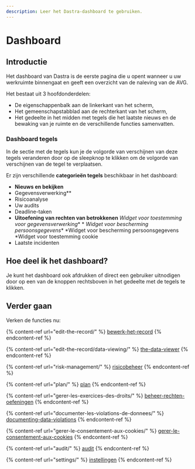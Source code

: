 ```yaml
---
description: Leer het Dastra-dashboard te gebruiken.
---
```


# Dashboard

## Introductie

Het dashboard van Dastra is de eerste pagina die u opent wanneer u uw werkruimte binnengaat en geeft een overzicht van de naleving van de AVG.

Het bestaat uit 3 hoofdonderdelen:

* De eigenschappenbalk aan de linkerkant van het scherm,
* Het gemeenschapstabblad aan de rechterkant van het scherm,
* Het gedeelte in het midden met tegels die het laatste nieuws en de bewaking van je ruimte en de verschillende functies samenvatten.

### Dashboard tegels

In de sectie met de tegels kun je de volgorde van verschijnen van deze tegels veranderen door op de sleepknop te klikken om de volgorde van verschijnen van de tegel te verplaatsen.

Er zijn verschillende **categorieën tegels** beschikbaar in het dashboard:

* **Nieuws en bekijken**
* Gegevensverwerking**&#x20;
* Risicoanalyse
* Uw audits
* Deadline-taken
* **Uitoefening van rechten van betrokkenen** *Widget voor toestemming voor gegevensverwerking** * *Widget voor bescherming persoonsgegevens** *Widget voor bescherming persoonsgegevens
*Widget voor toestemming cookie
* Laatste incidenten

## Hoe deel ik het dashboard?

Je kunt het dashboard ook afdrukken of direct een gebruiker uitnodigen door op een van de knoppen rechtsboven in het gedeelte met de tegels te klikken.

## Verder gaan

Verken de functies nu:

{% content-ref url="edit-the-record/" %}
[bewerk-het-record](bewerk-het-record/)
{% endcontent-ref %}

{% content-ref url="edit-the-record/data-viewing/" %}
[the-data-viewer](edit-the-record/the-data-viewer/)
{% endcontent-ref %}

{% content-ref url="risk-management/" %}
[risicobeheer](risicobeheer/)
{% endcontent-ref %}

{% content-ref url="plan/" %}
[plan](plan/)
{% endcontent-ref %}

{% content-ref url="gerer-les-exercices-des-droits/" %}
[beheer-rechten-oefeningen](beheer-rechten-oefeningen/)
{% endcontent-ref %}

{% content-ref url="documenter-les-violations-de-donnees/" %}
[documenting-data-violations](documenting-data-violations/)
{% endcontent-ref %}

{% content-ref url="gerer-le-consentement-aux-cookies/" %}
[gerer-le-consentement-aux-cookies](gerer-le-consentement-aux-cookies/)
{% endcontent-ref %}

{% content-ref url="audit/" %}
[audit](audit/)
{% endcontent-ref %}

{% content-ref url="settings/" %}
[instellingen](instellingen/)
{% endcontent-ref %}
